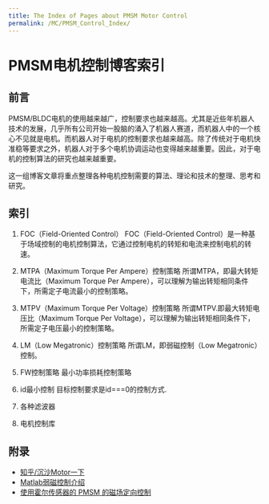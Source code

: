 ```yaml
---
title: The Index of Pages about PMSM Motor Control
permalink: /MC/PMSM_Control_Index/
---
```



# PMSM电机控制博客索引

## 前言
PMSM/BLDC电机的使用越来越广，控制要求也越来越高。尤其是近些年机器人技术的发展，几乎所有公司开始一股脑的涌入了机器人赛道，而机器人中的一个核心不见就是电机。而机器人对于电机的控制要求也越来越高。除了传统对于电机快准稳等要求之外，机器人对于多个电机协调运动也变得越来越重要。因此，对于电机的控制算法的研究也越来越重要。

这一组博客文章将重点整理各种电机控制需要的算法、理论和技术的整理、思考和研究。

## 索引

1. FOC（Field-Oriented Control）
FOC（Field-Oriented Control）是一种基于场域控制的电机控制算法，它通过控制电机的转矩和电流来控制电机的转速。

2. MTPA（Maximum Torque Per Ampere）控制策略
 所谓MTPA，即最大转矩电流比（Maximum Torque Per Ampere），可以理解为输出转矩相同条件下，所需定子电流最小的控制策略。


3. MTPV（Maximum Torque Per Voltage）控制策略
所谓MTPV.即最大转矩电压比（Maximum Torque Per Voltage），可以理解为输出转矩相同条件下，所需定子电压最小的控制策略。

4. LM（Low Megatronic）控制策略
所谓LM，即弱磁控制（Low Megatronic）控制。


5. FW控制策略
最小功率损耗控制策略



6. id最小控制
目标控制要求是id===0的控制方式.


4. 各种滤波器

5. 电机控制库


## 附录

* [知乎/沉沙Motor一下](https://www.zhihu.com/people/gun-ne-ni)
* [Matlab弱磁控制介绍](https://ww2.mathworks.cn/discovery/field-weakening-control.html)
* [使用霍尔传感器的 PMSM 的磁场定向控制](https://ww2.mathworks.cn/help/mcb/gs/foc-pmsm-using-hall-sensor-example.html)



